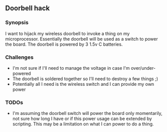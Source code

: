## Doorbell hack

### Synopsis
I want to hijack my wireless doorbell to invoke a thing on my microprocessor. Essentially the doorbell will be used as a switch to power the board. The doorbell is powered by 3 1.5v C batteries.

### Challenges
* I'm not sure if I'll need to manage the voltage in case I'm over/under-powered
* The doorbell is soldered together so I'll need to destroy a few things ;)
* Potentially all I need is the wireless switch and I can provide my own power

### TODOs
* I'm assuming the doorbell switch will power the board only momentarily, not sure how long I have or if this power usage can be extended by scripting. This may be a limitation on what I can power to do a thing.
